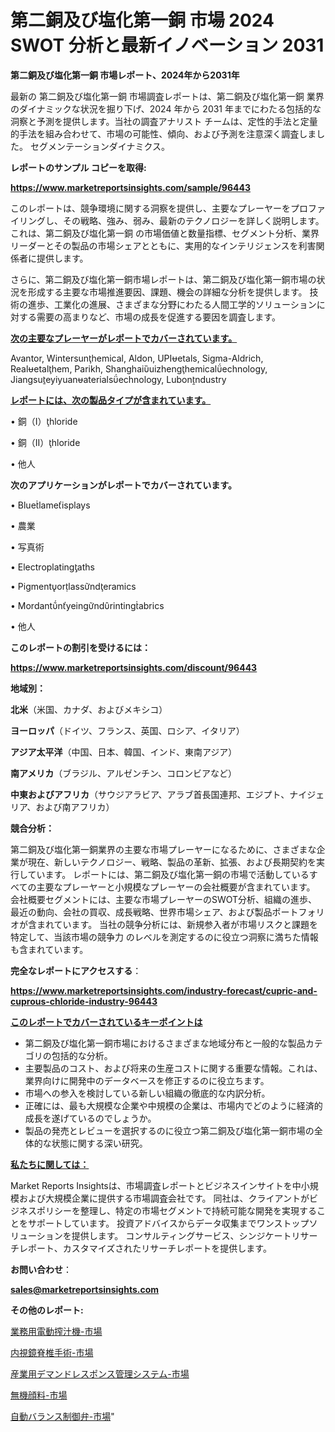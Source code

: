 # 第二銅及び塩化第一銅 市場 2024 SWOT 分析と最新イノベーション 2031

<strong>第二銅及び塩化第一銅 市場レポート、2024年から2031年</strong>

最新の 第二銅及び塩化第一銅 市場調査レポートは、第二銅及び塩化第一銅 業界のダイナミックな状況を掘り下げ、2024 年から 2031 年までにわたる包括的な洞察と予測を提供します。当社の調査アナリスト チームは、定性的手法と定量的手法を組み合わせて、市場の可能性、傾向、および予測を注意深く調査しました。 セグメンテーションダイナミクス。



<strong>レポートのサンプル コピーを取得:</strong> <a href=https://www.marketreportsinsights.com/sample/96443>

<strong><u>https://www.marketreportsinsights.com/sample/96443</u></strong></a>

このレポートは、競争環境に関する洞察を提供し、主要なプレーヤーをプロファイリングし、その戦略、強み、弱み、最新のテクノロジーを詳しく説明します。 これは、第二銅及び塩化第一銅 の市場価値と数量指標、セグメント分析、業界リーダーとその製品の市場シェアとともに、実用的なインテリジェンスを利害関係者に提供します。

さらに、第二銅及び塩化第一銅市場レポートは、第二銅及び塩化第一銅市場の状況を形成する主要な市場推進要因、課題、機会の詳細な分析を提供します。 技術の進歩、工業化の進展、さまざまな分野にわたる人間工学的ソリューションに対する需要の高まりなど、市場の成長を促進する要因を調査します。



<strong><u>次の主要なプレーヤーがレポートでカバーされています。</u></strong>

Avantor, Wintersunhemical, Aldon, UPIetals, Sigma-Aldrich, Realetalhem, Parikh, Shanghaiuizhenghemicalechnology, Jiangsueyiyuanaterialsechnology, Lubonndustry



<strong><u><b>レポートには、次の製品タイプが含まれています。</b></u></strong>

• 銅（I）hloride

• 銅（II）hloride

• 他人



<strong><b>次のアプリケーションがレポートでカバーされています。</b></strong>

• Bluelameisplays

• 農業

• 写真術

• Electroplatingaths

• Pigmentorlassnderamics

• Mordantnyeingndrintingabrics

• 他人



<strong><b>このレポートの割引を受けるには：</b></strong><a href=https://www.marketreportsinsights.com/discount/96443>

<strong><u>https://www.marketreportsinsights.com/discount/96443</u></strong></a>



<strong>地域別：</strong>



<strong>北米</strong>（米国、カナダ、およびメキシコ）



<strong>ヨーロッパ</strong>（ドイツ、フランス、英国、ロシア、イタリア）



<strong>アジア太平洋</strong>（中国、日本、韓国、インド、東南アジア）



<strong>南アメリカ</strong>（ブラジル、アルゼンチン、コロンビアなど）



<strong>中東およびアフリカ</strong>（サウジアラビア、アラブ首長国連邦、エジプト、ナイジェリア、および南アフリカ）



<strong>競合分析：</strong>

第二銅及び塩化第一銅業界の主要な市場プレーヤーになるために、さまざまな企業が現在、新しいテクノロジー、戦略、製品の革新、拡張、および長期契約を実行しています。 レポートには、第二銅及び塩化第一銅の市場で活動しているすべての主要なプレーヤーと小規模なプレーヤーの会社概要が含まれています。 会社概要セグメントには、主要な市場プレーヤーのSWOT分析、組織の進歩、最近の動向、会社の買収、成長戦略、世界市場シェア、および製品ポートフォリオが含まれています。 当社の競争分析には、新規参入者が市場リスクと課題を特定して、当該市場の競争力 のレベルを測定するのに役立つ洞察に満ちた情報も含まれています。



<strong>完全なレポートにアクセスする</strong>：

<a href=https://www.marketreportsinsights.com/industry-forecast/cupric-and-cuprous-chloride-industry-96443>

<strong><u>https://www.marketreportsinsights.com/industry-forecast/cupric-and-cuprous-chloride-industry-96443</u></strong></a>



<strong><u><b>このレポートでカバーされているキーポイントは</b></u></strong>
<ul>
  <li>第二銅及び塩化第一銅市場におけるさまざまな地域分布と一般的な製品カテゴリの包括的な分析。</li>
  <li>主要製品のコスト、および将来の生産コストに関する重要な情報。これは、業界向けに開発中のデータベースを修正するのに役立ちます。</li>
  <li>市場への参入を検討している新しい組織の徹底的な内訳分析。</li>
  <li>正確には、最も大規模な企業や中規模の企業は、市場内でどのように経済的成長を遂げているのでしょうか。</li>
  <li>製品の発売とレビューを選択するのに役立つ第二銅及び塩化第一銅市場の全体的な状態に関する深い研究。</li>
</ul>


<strong><u><b>私たちに関しては：</b></u></strong>

Market Reports Insightsは、市場調査レポートとビジネスインサイトを中小規模および大規模企業に提供する市場調査会社です。 同社は、クライアントがビジネスポリシーを整理し、特定の市場セグメントで持続可能な開発を実現することをサポートしています。 投資アドバイスからデータ収集までワンストップソリューションを提供します。 コンサルティングサービス、シンジケートリサーチレポート、カスタマイズされたリサーチレポートを提供します。



<strong><b>お問い合わせ</b></strong>：

<a href=mailto:sales@marketreportsinsights.com>

<strong><u>sales@marketreportsinsights.com</u></strong></a>



<strong>その他のレポート:</strong>

<a href=https://www.linkedin.com/pulse/業務用電動搾汁機-市場-2023-総利益と主要ベンダー-2030-analytics-achievers-24-analysis-n7idf/>業務用電動搾汁機-市場</a>

<a href=https://www.linkedin.com/pulse/内視鏡脊椎手術-市場-2023-競争分析と事業成長-2030-data-dive-discoveries-24-analysis-wz9tf/>内視鏡脊椎手術-市場</a>

<a href=https://www.linkedin.com/pulse/産業用デマンドレスポンス管理システム-市場-2023-swot-分析と最新イノベーション-j9uyf/>産業用デマンドレスポンス管理システム-市場</a>

<a href=https://www.linkedin.com/pulse/無機顔料-市場-2023-収益と成長ドライバー-2030-trend-titans-360-analysis-780hf/>無機顔料-市場</a>

<a href=https://www.linkedin.com/pulse/自動バランス制御弁-市場-2023-最新の-cagr-および成長分析-2030-f5zvf/>自動バランス制御弁-市場</a>"
